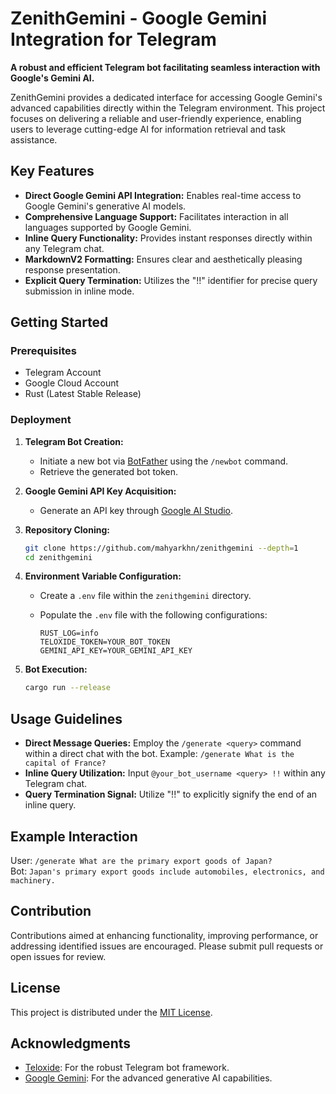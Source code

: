# ZenithGemini - Google Gemini Integration for Telegram

**A robust and efficient Telegram bot facilitating seamless interaction with Google's Gemini AI.**

ZenithGemini provides a dedicated interface for accessing Google Gemini's advanced capabilities directly within the Telegram environment. This project focuses on delivering a reliable and user-friendly experience, enabling users to leverage cutting-edge AI for information retrieval and task assistance.

## Key Features

* **Direct Google Gemini API Integration:** Enables real-time access to Google Gemini's generative AI models.
* **Comprehensive Language Support:** Facilitates interaction in all languages supported by Google Gemini.
* **Inline Query Functionality:** Provides instant responses directly within any Telegram chat.
* **MarkdownV2 Formatting:** Ensures clear and aesthetically pleasing response presentation.
* **Explicit Query Termination:** Utilizes the "!!" identifier for precise query submission in inline mode.

## Getting Started

### Prerequisites

* Telegram Account
* Google Cloud Account
* Rust (Latest Stable Release)

### Deployment

1.  **Telegram Bot Creation:**
    * Initiate a new bot via [BotFather](https://t.me/botfather) using the `/newbot` command.
    * Retrieve the generated bot token.

2.  **Google Gemini API Key Acquisition:**
    * Generate an API key through [Google AI Studio](https://aistudio.google.com/app/apikey).

3.  **Repository Cloning:**

    ```bash
    git clone https://github.com/mahyarkhn/zenithgemini --depth=1
    cd zenithgemini
    ```

4.  **Environment Variable Configuration:**
    * Create a `.env` file within the `zenithgemini` directory.
    * Populate the `.env` file with the following configurations:

        ```env
        RUST_LOG=info
        TELOXIDE_TOKEN=YOUR_BOT_TOKEN
        GEMINI_API_KEY=YOUR_GEMINI_API_KEY
        ```

5.  **Bot Execution:**

    ```bash
    cargo run --release
    ```

## Usage Guidelines

* **Direct Message Queries:** Employ the `/generate <query>` command within a direct chat with the bot. Example: `/generate What is the capital of France?`
* **Inline Query Utilization:** Input `@your_bot_username <query> !!` within any Telegram chat.
* **Query Termination Signal:** Utilize "!!" to explicitly signify the end of an inline query.

## Example Interaction

User: `/generate What are the primary export goods of Japan?`<br>
Bot: `Japan's primary export goods include automobiles, electronics, and machinery.`


## Contribution

Contributions aimed at enhancing functionality, improving performance, or addressing identified issues are encouraged. Please submit pull requests or open issues for review.

## License

This project is distributed under the [MIT License](LICENSE).

## Acknowledgments

* [Teloxide](https://github.com/teloxide/teloxide): For the robust Telegram bot framework.
* [Google Gemini](https://ai.google.dev/): For the advanced generative AI capabilities.